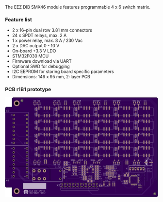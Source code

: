 The EEZ DIB SMX46 module features programmable 4 x 6 switch matrix. 

### Feature list

* 2 x 16-pin dual row 3.81 mm connectors
* 24 x SPDT relays, max. 2 A 
* 1 x power relay, max. 8 A / 230 Vac
* 2 x DAC output 0 - 10 V
* On-board +3.3 V LDO
* STM32F030 MCU
* Firmware download via UART
* Optional SWD for debugging
* I2C EEPROM for storing board specific parameters
* Dimensions: 146 x 95 mm, 2-layer PCB

### PCB r1B1 prototype

![prototype](Images/EEZ_DIB_SMX46_PCB_top.png)
